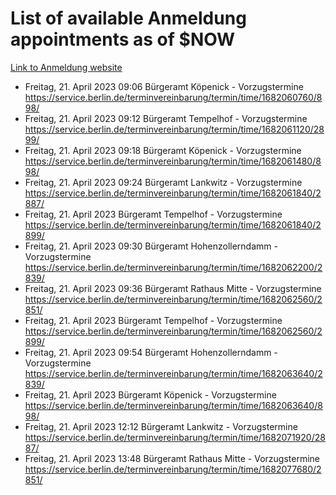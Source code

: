 # List of available Anmeldung appointments as of $NOW
[Link to Anmeldung website](https://service.berlin.de/terminvereinbarung/termin/tag.php?termin=1&anliegen[]=120686&dienstleisterlist=122210,122217,327316,122219,327312,122227,327314,122231,327346,122243,327348,122254,122252,329742,122260,329745,122262,329748,122271,327278,122273,327274,122277,327276,330436,122280,327294,122282,327290,122284,327292,122291,327270,122285,327266,122286,327264,122296,327268,150230,329760,122297,327286,122294,327284,122312,329763,122314,329775,122304,327330,122311,327334,122309,327332,317869,122281,327352,122279,329772,122283,122276,327324,122274,327326,122267,329766,122246,327318,122251,327320,122257,327322,122208,327298,122226,327300&herkunft=http%3A%2F%2Fservice.berlin.de%2Fdienstleistung%2F120686%2F)
- Freitag, 21. April 2023 09:06 Bürgeramt Köpenick - Vorzugstermine https://service.berlin.de/terminvereinbarung/termin/time/1682060760/898/
- Freitag, 21. April 2023 09:12 Bürgeramt Tempelhof - Vorzugstermine https://service.berlin.de/terminvereinbarung/termin/time/1682061120/2899/
- Freitag, 21. April 2023 09:18 Bürgeramt Köpenick - Vorzugstermine https://service.berlin.de/terminvereinbarung/termin/time/1682061480/898/
- Freitag, 21. April 2023 09:24 Bürgeramt Lankwitz - Vorzugstermine https://service.berlin.de/terminvereinbarung/termin/time/1682061840/2887/
- Freitag, 21. April 2023  Bürgeramt Tempelhof - Vorzugstermine https://service.berlin.de/terminvereinbarung/termin/time/1682061840/2899/
- Freitag, 21. April 2023 09:30 Bürgeramt Hohenzollerndamm - Vorzugstermine https://service.berlin.de/terminvereinbarung/termin/time/1682062200/2839/
- Freitag, 21. April 2023 09:36 Bürgeramt Rathaus Mitte - Vorzugstermine https://service.berlin.de/terminvereinbarung/termin/time/1682062560/2851/
- Freitag, 21. April 2023  Bürgeramt Tempelhof - Vorzugstermine https://service.berlin.de/terminvereinbarung/termin/time/1682062560/2899/
- Freitag, 21. April 2023 09:54 Bürgeramt Hohenzollerndamm - Vorzugstermine https://service.berlin.de/terminvereinbarung/termin/time/1682063640/2839/
- Freitag, 21. April 2023  Bürgeramt Köpenick - Vorzugstermine https://service.berlin.de/terminvereinbarung/termin/time/1682063640/898/
- Freitag, 21. April 2023 12:12 Bürgeramt Lankwitz - Vorzugstermine https://service.berlin.de/terminvereinbarung/termin/time/1682071920/2887/
- Freitag, 21. April 2023 13:48 Bürgeramt Rathaus Mitte - Vorzugstermine https://service.berlin.de/terminvereinbarung/termin/time/1682077680/2851/
